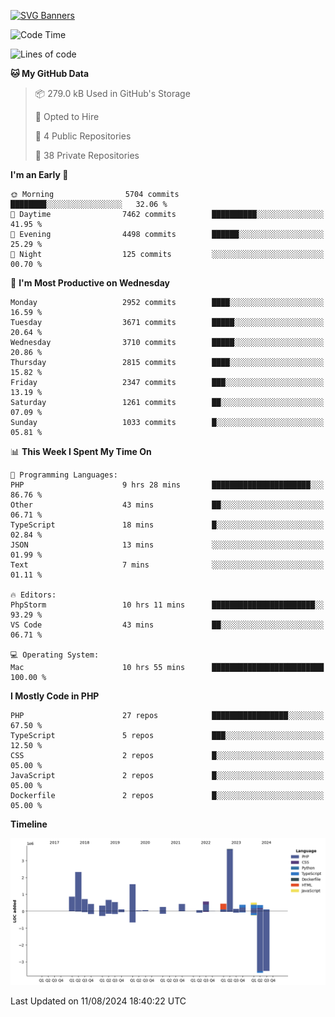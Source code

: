 [![SVG Banners](https://svg-banners.vercel.app/api?type=glitch&text1=Gere_Lajos%F0%9F%92%BB&width=800&height=400)](https://github.com/Akshay090/svg-banners)

<!--START_SECTION:waka-->
![Code Time](http://img.shields.io/badge/Code%20Time-1%2C818%20hrs%2040%20mins-blue)

![Lines of code](https://img.shields.io/badge/From%20Hello%20World%20I%27ve%20Written-14.6%20million%20lines%20of%20code-blue)

**🐱 My GitHub Data** 

> 📦 279.0 kB Used in GitHub's Storage 
 > 
> 💼 Opted to Hire
 > 
> 📜 4 Public Repositories 
 > 
> 🔑 38 Private Repositories 
 > 
**I'm an Early 🐤** 

```text
🌞 Morning                5704 commits        ████████░░░░░░░░░░░░░░░░░   32.06 % 
🌆 Daytime                7462 commits        ██████████░░░░░░░░░░░░░░░   41.95 % 
🌃 Evening                4498 commits        ██████░░░░░░░░░░░░░░░░░░░   25.29 % 
🌙 Night                  125 commits         ░░░░░░░░░░░░░░░░░░░░░░░░░   00.70 % 
```
📅 **I'm Most Productive on Wednesday** 

```text
Monday                   2952 commits        ████░░░░░░░░░░░░░░░░░░░░░   16.59 % 
Tuesday                  3671 commits        █████░░░░░░░░░░░░░░░░░░░░   20.64 % 
Wednesday                3710 commits        █████░░░░░░░░░░░░░░░░░░░░   20.86 % 
Thursday                 2815 commits        ████░░░░░░░░░░░░░░░░░░░░░   15.82 % 
Friday                   2347 commits        ███░░░░░░░░░░░░░░░░░░░░░░   13.19 % 
Saturday                 1261 commits        ██░░░░░░░░░░░░░░░░░░░░░░░   07.09 % 
Sunday                   1033 commits        █░░░░░░░░░░░░░░░░░░░░░░░░   05.81 % 
```


📊 **This Week I Spent My Time On** 

```text
💬 Programming Languages: 
PHP                      9 hrs 28 mins       ██████████████████████░░░   86.76 % 
Other                    43 mins             ██░░░░░░░░░░░░░░░░░░░░░░░   06.71 % 
TypeScript               18 mins             █░░░░░░░░░░░░░░░░░░░░░░░░   02.84 % 
JSON                     13 mins             ░░░░░░░░░░░░░░░░░░░░░░░░░   01.99 % 
Text                     7 mins              ░░░░░░░░░░░░░░░░░░░░░░░░░   01.11 % 

🔥 Editors: 
PhpStorm                 10 hrs 11 mins      ███████████████████████░░   93.29 % 
VS Code                  43 mins             ██░░░░░░░░░░░░░░░░░░░░░░░   06.71 % 

💻 Operating System: 
Mac                      10 hrs 55 mins      █████████████████████████   100.00 % 
```

**I Mostly Code in PHP** 

```text
PHP                      27 repos            █████████████████░░░░░░░░   67.50 % 
TypeScript               5 repos             ███░░░░░░░░░░░░░░░░░░░░░░   12.50 % 
CSS                      2 repos             █░░░░░░░░░░░░░░░░░░░░░░░░   05.00 % 
JavaScript               2 repos             █░░░░░░░░░░░░░░░░░░░░░░░░   05.00 % 
Dockerfile               2 repos             █░░░░░░░░░░░░░░░░░░░░░░░░   05.00 % 
```



**Timeline**

![Lines of Code chart](https://raw.githubusercontent.com/gere-lajos/gere-lajos/main/assets/bar_graph.png)


 Last Updated on 11/08/2024 18:40:22 UTC
<!--END_SECTION:waka-->
